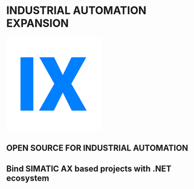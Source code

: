 # INDUSTRIAL AUTOMATION EXPANSION

![](_media/readme/logo-color-sm.png)

## OPEN SOURCE FOR INDUSTRIAL AUTOMATION
## Bind SIMATIC AX based projects with .NET ecosystem


